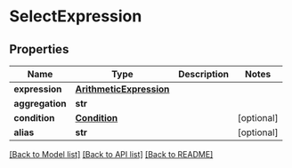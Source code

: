 # SelectExpression

## Properties
Name | Type | Description | Notes
------------ | ------------- | ------------- | -------------
**expression** | [**ArithmeticExpression**](ArithmeticExpression.md) |  | 
**aggregation** | **str** |  | 
**condition** | [**Condition**](Condition.md) |  | [optional] 
**alias** | **str** |  | [optional] 

[[Back to Model list]](../README.md#documentation-for-models) [[Back to API list]](../README.md#documentation-for-api-endpoints) [[Back to README]](../README.md)

